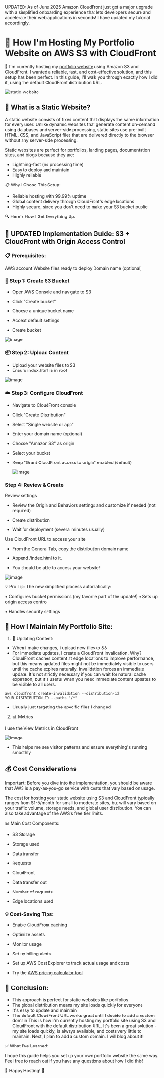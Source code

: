 UPDATED: As of June 2025 Amazon CloudFront just got a major upgrade with a simplified onboarding experience that lets developers secure and accelerate their web applications in seconds! I have updated my tutorial accordingly.

# 🚀 How I'm Hosting My Portfolio Website on AWS S3 with CloudFront

🌟 I'm currently hosting my [portfolio website](https://d2b2q92b8w3i9s.cloudfront.net/portfolio.html) using Amazon S3 and CloudFront. I wanted a reliable, fast, and cost-effective solution, and this setup has been perfect. In this guide, I'll walk you through exactly how I did it, using the default CloudFront distribution URL.


![static-website](https://github.com/user-attachments/assets/103084c3-aad8-468b-a7e3-2d64d107cab7)


## 🤔 What is a Static Website?
A static website consists of fixed content that displays the same information for every user. Unlike dynamic websites that generate content on-demand using databases and server-side processing, static sites use pre-built HTML, CSS, and JavaScript files that are delivered directly to the browser without any server-side processing.

Static websites are perfect for portfolios, landing pages, documentation sites, and blogs because they are:
- Lightning-fast (no processing time)
- Easy to deploy and maintain
- Highly reliable

📋 Why I Chose This Setup:
- Reliable hosting with 99.99% uptime
- Global content delivery through CloudFront's edge locations
- Highly secure, since you don't need to make your S3 bucket public

🔍 Here's How I Set Everything Up:

## 🚀 UPDATED Implementation Guide: S3 + CloudFront with Origin Access Control


### 📋 Prerequisites:

AWS account
Website files ready to deploy
Domain name (optional)

### 🔧 Step 1: Create S3 Bucket

- Open AWS Console and navigate to S3

- Click "Create bucket"

- Choose a unique bucket name

- Accept default settings

- Create bucket

![image](https://github.com/user-attachments/assets/3a5f5059-5b67-4632-a9f7-1b6ffde85f18)


### 📦 Step 2: Upload Content

- Upload your website files to S3
- Ensure index.html is in root

![image](https://github.com/user-attachments/assets/e675ba2b-a19c-4259-8f36-e66fea7a54b7)


### ☁️ Step 3: Configure CloudFront

- Navigate to CloudFront console

- Click "Create Distribution"

- Select "Single website or app"

- Enter your domain name (optional)

- Choose "Amazon S3" as origin

- Select your bucket

- Keep "Grant CloudFront access to origin" enabled (default)

  ![image](https://github.com/user-attachments/assets/6581dc60-032e-49b6-80d1-84828389bc95)


### Step 4: Review & Create

 Review settings
- Review the Origin and Behaviors settings and customize if needed (not required)

- Create distribution

- Wait for deployment (several minutes usually)

Use CloudFront URL to access your site

- From the General Tab, copy the distribution domain name

- Append /index.html to it. 

- You should be able to access your website!


![image](https://github.com/user-attachments/assets/e6f1ebfc-4dc3-469c-b50b-f07fe22e04af)


💡 Pro Tip: The new simplified process automatically:

• Configures bucket permissions (my favorite part of the update!)
• Sets up origin access control 

• Handles security settings


## 🔄 How I Maintain My Portfolio Site:

1. 📝 Updating Content:

- When I make changes, I upload new files to S3
- For immediate updates, I create a CloudFront invalidation. Why? CloudFront caches content at edge locations to improve performance, but this means updated files might not be immediately visible to users until the cache expires naturally. Invalidation forces an immediate update. It's not strictly necessary if you can wait for natural cache expiration, but it's useful when you need immediate content updates to be visible to all users.

```
aws cloudfront create-invalidation --distribution-id YOUR_DISTRIBUTION_ID --paths "/*"
```
- Usually just targeting the specific files I changed


2. 📊 Metrics
 
I use the View Metrics in CloudFront

![image](https://github.com/user-attachments/assets/51193b1a-9cb5-48e9-b987-979b4591b275)


- This helps me see visitor patterns and ensure everything's running smoothly


## 💰 Cost Considerations
Important: Before you dive into the implementation, you should be aware that AWS is a pay-as-you-go service with costs that vary based on usage.

The cost for hosting your static website using S3 and CloudFront typically ranges from $1-5/month for small to moderate sites, but will vary based on your traffic volume, storage needs, and global user distribution. You can also take advantage of the AWS's free tier limits.

📊 Main Cost Components:

- S3 Storage

- Storage used

- Data transfer

- Requests

- CloudFront

- Data transfer out

- Number of requests

- Edge locations used

### 💡 Cost-Saving Tips:

- Enable CloudFront caching

- Optimize assets 

- Monitor usage 

- Set up billing alerts

 - Set up AWS Cost Explorer to track actual usage and costs
  
- Try the [AWS pricing calculator tool](https://calculator.aws/#/)

## 🎯 Conclusion:
- This approach is perfect for static websites like portfolios
- The global distribution means my site loads quickly for everyone
- It's easy to update and maintain
- The default CloudFront URL works great until I decide to add a custom domain
This is how I'm currently hosting my portfolio site using S3 and CloudFront with the default distribution URL. It's been a great solution - my site loads quickly, is always available, and costs very little to maintain.  Next, I plan to add a custom domain. I will blog about it!

✅ What I've Learned:

I hope this guide helps you set up your own portfolio website the same way. Feel free to reach out if you have any questions about how I did this!

🌟 Happy Hosting! 🌟
